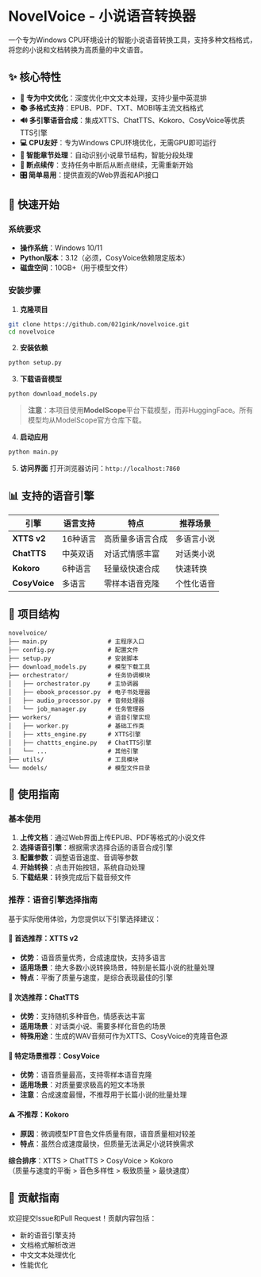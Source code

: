 # NovelVoice - 小说语音转换器


一个专为Windows CPU环境设计的智能小说语音转换工具，支持多种文档格式，将您的小说和文档转换为高质量的中文语音。

## ✨ 核心特性

- **🎯 专为中文优化**：深度优化中文文本处理，支持少量中英混排
- **📚 多格式支持**：EPUB、PDF、TXT、MOBI等主流文档格式
- **🔊 多引擎语音合成**：集成XTTS、ChatTTS、Kokoro、CosyVoice等优质TTS引擎
- **💻 CPU友好**：专为Windows CPU环境优化，无需GPU即可运行
- **📖 智能章节处理**：自动识别小说章节结构，智能分段处理
- **🔄 断点续传**：支持任务中断后从断点继续，无需重新开始
- **🎛️ 简单易用**：提供直观的Web界面和API接口

## 🚀 快速开始

### 系统要求

- **操作系统**：Windows 10/11
- **Python版本**：3.12（必须，CosyVoice依赖限定版本）
- **磁盘空间**：10GB+（用于模型文件）

### 安装步骤

1. **克隆项目**
```bash
git clone https://github.com/021gink/novelvoice.git
cd novelvoice
```

2. **安装依赖**
```bash
python setup.py
```

3. **下载语音模型**
```bash
python download_models.py
```
> **注意**：本项目使用**ModelScope**平台下载模型，而非HuggingFace。所有模型均从ModelScope官方仓库下载。

4. **启动应用**
```bash
python main.py
```

5. **访问界面**
打开浏览器访问：`http://localhost:7860`

## 📊 支持的语音引擎

| 引擎 | 语言支持 | 特点 | 推荐场景 |
|------|----------|------|----------|
| **XTTS v2** | 16种语言 | 高质量多语言合成 | 多语言小说 |
| **ChatTTS** | 中英双语 | 对话式情感丰富 | 对话类小说 |
| **Kokoro** | 6种语言 | 轻量级快速合成 | 快速转换 |
| **CosyVoice** | 多语言 | 零样本语音克隆 | 个性化语音 |

## 📁 项目结构

```
novelvoice/
├── main.py                 # 主程序入口
├── config.py               # 配置文件
├── setup.py                # 安装脚本
├── download_models.py      # 模型下载工具
├── orchestrator/           # 任务协调模块
│   ├── orchestrator.py     # 主协调器
│   ├── ebook_processor.py  # 电子书处理器
│   ├── audio_processor.py  # 音频处理器
│   └── job_manager.py      # 任务管理器
├── workers/                # 语音引擎实现
│   ├── worker.py           # 基础工作类
│   ├── xtts_engine.py      # XTTS引擎
│   ├── chattts_engine.py   # ChatTTS引擎
│   └── ...                 # 其他引擎
├── utils/                  # 工具模块
└── models/                 # 模型文件目录
```

## 🔧 使用指南

### 基本使用

1. **上传文档**：通过Web界面上传EPUB、PDF等格式的小说文件
2. **选择语音引擎**：根据需求选择合适的语音合成引擎
3. **配置参数**：调整语音速度、音调等参数
4. **开始转换**：点击开始按钮，系统自动处理
5. **下载结果**：转换完成后下载音频文件

### 推荐：语音引擎选择指南

基于实际使用体验，为您提供以下引擎选择建议：

#### 🥇 **首选推荐：XTTS v2**
- **优势**：语音质量优秀，合成速度快，支持多语言
- **适用场景**：绝大多数小说转换场景，特别是长篇小说的批量处理
- **特点**：平衡了质量与速度，是综合表现最佳的引擎

#### 🥈 **次选推荐：ChatTTS**
- **优势**：支持随机多种音色，情感表达丰富
- **适用场景**：对话类小说、需要多样化音色的场景
- **特殊用途**：生成的WAV音频可作为XTTS、CosyVoice的克隆音色源

#### 🥉 **特定场景推荐：CosyVoice**
- **优势**：语音质量最高，支持零样本语音克隆
- **适用场景**：对质量要求极高的短文本场景
- **注意**：合成速度最慢，不推荐用于长篇小说的批量处理

#### ⚠️ **不推荐：Kokoro**
- **原因**：微调模型PT音色文件质量有限，语音质量相对较差
- **特点**：虽然合成速度最快，但质量无法满足小说转换需求

**综合排序**：XTTS > ChatTTS > CosyVoice > Kokoro  
（质量与速度的平衡 > 音色多样性 > 极致质量 > 最快速度）


## 🤝 贡献指南

欢迎提交Issue和Pull Request！贡献内容包括：
- 新的语音引擎支持
- 文档格式解析改进
- 中文文本处理优化
- 性能优化

